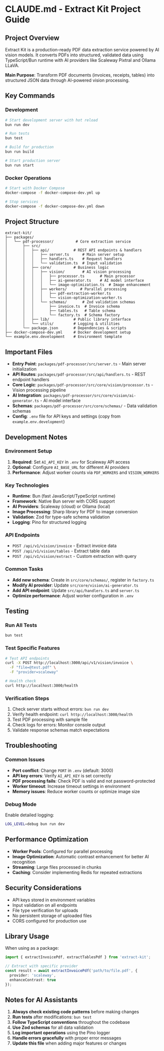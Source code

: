 # CLAUDE.md - Extract Kit Project Guide

## Project Overview

Extract Kit is a production-ready PDF data extraction service powered by AI vision models. It converts PDFs into structured, validated data using TypeScript/Bun runtime with AI providers like Scaleway Pixtral and Ollama LLaVA.

**Main Purpose**: Transform PDF documents (invoices, receipts, tables) into structured JSON data through AI-powered vision processing.

## Key Commands

### Development
```bash
# Start development server with hot reload
bun run dev

# Run tests
bun test

# Build for production
bun run build

# Start production server
bun run start
```

### Docker Operations
```bash
# Start with Docker Compose
docker-compose -f docker-compose-dev.yml up

# Stop services
docker-compose -f docker-compose-dev.yml down
```

## Project Structure

```
extract-kit/
├── packages/
│   └── pdf-processor/          # Core extraction service
│       ├── src/
│       │   ├── api/           # REST API endpoints & handlers
│       │   │   ├── server.ts      # Main server setup
│       │   │   ├── handlers.ts    # Request handlers
│       │   │   └── validation.ts  # Input validation
│       │   ├── core/          # Business logic
│       │   │   ├── vision/        # AI vision processing
│       │   │   │   ├── processor.ts       # Main processor
│       │   │   │   ├── ai-generator.ts    # AI model interface
│       │   │   │   └── image-optimization.ts  # Image enhancement
│       │   │   ├── workers/      # Parallel processing
│       │   │   │   ├── pdf-extraction-worker.ts
│       │   │   │   └── vision-optimization-worker.ts
│       │   │   └── schemas/       # Zod validation schemas
│       │   │       ├── invoice.ts  # Invoice schema
│       │   │       ├── tables.ts   # Table schema
│       │   │       └── factory.ts  # Schema factory
│       │   ├── lib/           # Public library interface
│       │   └── utils/         # Logging & utilities
│       └── package.json       # Dependencies & scripts
├── docker-compose-dev.yml     # Docker development setup
└── example.env.development    # Environment template
```

## Important Files

- **Entry Point**: `packages/pdf-processor/src/server.ts` - Main server initialization
- **API Routes**: `packages/pdf-processor/src/api/handlers.ts` - REST endpoint handlers
- **Core Logic**: `packages/pdf-processor/src/core/vision/processor.ts` - Vision processing pipeline
- **AI Integration**: `packages/pdf-processor/src/core/vision/ai-generator.ts` - AI model interface
- **Schemas**: `packages/pdf-processor/src/core/schemas/` - Data validation schemas
- **Config**: `.env` file for API keys and settings (copy from `example.env.development`)

## Development Notes

### Environment Setup
1. **Required**: Set `AI_API_KEY` in `.env` for Scaleway API access
2. **Optional**: Configure `AI_BASE_URL` for different AI providers
3. **Performance**: Adjust worker counts via `PDF_WORKERS` and `VISION_WORKERS`

### Key Technologies
- **Runtime**: Bun (fast JavaScript/TypeScript runtime)
- **Framework**: Native Bun server with CORS support
- **AI Providers**: Scaleway (cloud) or Ollama (local)
- **Image Processing**: Sharp library for PDF to image conversion
- **Validation**: Zod for type-safe schema validation
- **Logging**: Pino for structured logging

### API Endpoints
- `POST /api/v1/vision/invoice` - Extract invoice data
- `POST /api/v1/vision/tables` - Extract table data
- `POST /api/v1/vision/extract` - Custom extraction with query

### Common Tasks
- **Add new schema**: Create in `src/core/schemas/`, register in `factory.ts`
- **Modify AI provider**: Update `src/core/vision/ai-generator.ts`
- **Add API endpoint**: Update `src/api/handlers.ts` and `server.ts`
- **Optimize performance**: Adjust worker configuration in `.env`

## Testing

### Run All Tests
```bash
bun test
```

### Test Specific Features
```bash
# Test API endpoints
curl -X POST http://localhost:3000/api/v1/vision/invoice \
  -F "file=@test.pdf" \
  -F "provider=scaleway"

# Health check
curl http://localhost:3000/health
```

### Verification Steps
1. Check server starts without errors: `bun run dev`
2. Verify health endpoint: `curl http://localhost:3000/health`
3. Test PDF processing with sample file
4. Check logs for errors: Monitor console output
5. Validate response schemas match expectations

## Troubleshooting

### Common Issues
- **Port conflict**: Change `PORT` in `.env` (default: 3000)
- **API key errors**: Verify `AI_API_KEY` is set correctly
- **PDF processing fails**: Check PDF is valid and not password-protected
- **Worker timeout**: Increase timeout settings in environment
- **Memory issues**: Reduce worker counts or optimize image size

### Debug Mode
Enable detailed logging:
```bash
LOG_LEVEL=debug bun run dev
```

## Performance Optimization

- **Worker Pools**: Configured for parallel processing
- **Image Optimization**: Automatic contrast enhancement for better AI recognition
- **Streaming**: Large files processed in chunks
- **Caching**: Consider implementing Redis for repeated extractions

## Security Considerations

- API keys stored in environment variables
- Input validation on all endpoints
- File type verification for uploads
- No persistent storage of uploaded files
- CORS configured for production use

## Library Usage

When using as a package:
```typescript
import { extractInvoicePdf, extractTablesPdf } from 'extract-kit';

// Extract with specific provider
const result = await extractInvoicePdf('path/to/file.pdf', {
  provider: 'scaleway',
  enhanceContrast: true
});
```

## Notes for AI Assistants

1. **Always check existing code patterns** before making changes
2. **Run tests** after modifications: `bun test`
3. **Follow TypeScript conventions** throughout the codebase
4. **Use Zod schemas** for all data validation
5. **Log important operations** using the Pino logger
6. **Handle errors gracefully** with proper error messages
7. **Update this file** when adding major features or changes